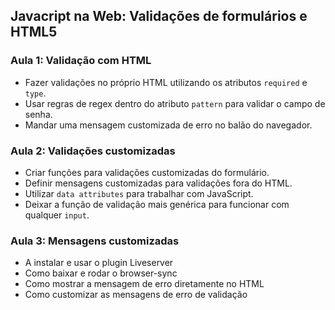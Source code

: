 ## Javacript na Web: Validações de formulários e HTML5

### Aula 1: Validação com HTML

- Fazer validações no próprio HTML utilizando os atributos `required` e `type`.
- Usar regras de regex dentro do atributo `pattern` para validar o campo de senha.
- Mandar uma mensagem customizada de erro no balão do navegador.

### Aula 2: Validações customizadas

- Criar funções para validações customizadas do formulário.
- Definir mensagens customizadas para validações fora do HTML.
- Utilizar `data attributes` para trabalhar com JavaScript.
- Deixar a função de validação mais genérica para funcionar com qualquer `input`.

### Aula 3: Mensagens customizadas

- A instalar e usar o plugin Liveserver
- Como baixar e rodar o browser-sync
- Como mostrar a mensagem de erro diretamente no HTML
- Como customizar as mensagens de erro de validação
